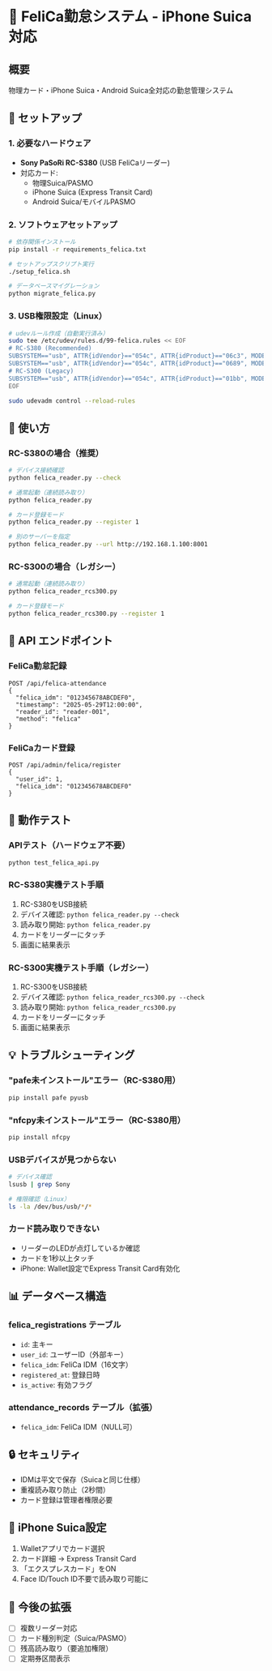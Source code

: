 # 🎯 FeliCa勤怠システム - iPhone Suica対応

## 概要
物理カード・iPhone Suica・Android Suica全対応の勤怠管理システム

## 🚀 セットアップ

### 1. 必要なハードウェア
- **Sony PaSoRi RC-S380** (USB FeliCaリーダー)
- 対応カード:
  - 物理Suica/PASMO
  - iPhone Suica (Express Transit Card)
  - Android Suica/モバイルPASMO

### 2. ソフトウェアセットアップ
```bash
# 依存関係インストール
pip install -r requirements_felica.txt

# セットアップスクリプト実行
./setup_felica.sh

# データベースマイグレーション
python migrate_felica.py
```

### 3. USB権限設定（Linux）
```bash
# udevルール作成（自動実行済み）
sudo tee /etc/udev/rules.d/99-felica.rules << EOF
# RC-S380 (Recommended)
SUBSYSTEM=="usb", ATTR{idVendor}=="054c", ATTR{idProduct}=="06c3", MODE="0666"
SUBSYSTEM=="usb", ATTR{idVendor}=="054c", ATTR{idProduct}=="0689", MODE="0666"
# RC-S300 (Legacy)
SUBSYSTEM=="usb", ATTR{idVendor}=="054c", ATTR{idProduct}=="01bb", MODE="0666"
EOF

sudo udevadm control --reload-rules
```

## 📱 使い方

### RC-S380の場合（推奨）
```bash
# デバイス接続確認
python felica_reader.py --check

# 通常起動（連続読み取り）
python felica_reader.py

# カード登録モード
python felica_reader.py --register 1

# 別のサーバーを指定
python felica_reader.py --url http://192.168.1.100:8001
```

### RC-S300の場合（レガシー）
```bash
# 通常起動（連続読み取り）
python felica_reader_rcs300.py

# カード登録モード
python felica_reader_rcs300.py --register 1
```

## 🔌 API エンドポイント

### FeliCa勤怠記録
```
POST /api/felica-attendance
{
  "felica_idm": "012345678ABCDEF0",
  "timestamp": "2025-05-29T12:00:00",
  "reader_id": "reader-001",
  "method": "felica"
}
```

### FeliCaカード登録
```
POST /api/admin/felica/register
{
  "user_id": 1,
  "felica_idm": "012345678ABCDEF0"
}
```

## 🧪 動作テスト

### APIテスト（ハードウェア不要）
```bash
python test_felica_api.py
```

### RC-S380実機テスト手順
1. RC-S380をUSB接続
2. デバイス確認: `python felica_reader.py --check`
3. 読み取り開始: `python felica_reader.py`
4. カードをリーダーにタッチ
5. 画面に結果表示

### RC-S300実機テスト手順（レガシー）
1. RC-S300をUSB接続
2. デバイス確認: `python felica_reader_rcs300.py --check`
3. 読み取り開始: `python felica_reader_rcs300.py`
4. カードをリーダーにタッチ
5. 画面に結果表示

## 💡 トラブルシューティング

### "pafe未インストール"エラー（RC-S380用）
```bash
pip install pafe pyusb
```

### "nfcpy未インストール"エラー（RC-S380用）
```bash
pip install nfcpy
```

### USBデバイスが見つからない
```bash
# デバイス確認
lsusb | grep Sony

# 権限確認（Linux）
ls -la /dev/bus/usb/*/*
```

### カード読み取りできない
- リーダーのLEDが点灯しているか確認
- カードを1秒以上タッチ
- iPhone: Wallet設定でExpress Transit Card有効化

## 📊 データベース構造

### felica_registrations テーブル
- `id`: 主キー
- `user_id`: ユーザーID（外部キー）
- `felica_idm`: FeliCa IDM（16文字）
- `registered_at`: 登録日時
- `is_active`: 有効フラグ

### attendance_records テーブル（拡張）
- `felica_idm`: FeliCa IDM（NULL可）

## 🔒 セキュリティ
- IDMは平文で保存（Suicaと同じ仕様）
- 重複読み取り防止（2秒間）
- カード登録は管理者権限必要

## 📱 iPhone Suica設定
1. Walletアプリでカード選択
2. カード詳細 → Express Transit Card
3. 「エクスプレスカード」をON
4. Face ID/Touch ID不要で読み取り可能に

## 🎯 今後の拡張
- [ ] 複数リーダー対応
- [ ] カード種別判定（Suica/PASMO）
- [ ] 残高読み取り（要追加権限）
- [ ] 定期券区間表示